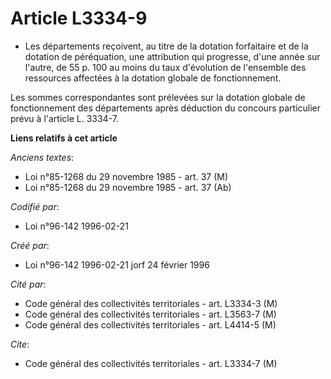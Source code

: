 # Article L3334-9

- Les départements reçoivent, au titre de la dotation forfaitaire et de la dotation de péréquation, une attribution qui
progresse, d'une année sur l'autre, de 55 p. 100 au moins du taux d'évolution de l'ensemble des ressources affectées à la
dotation globale de fonctionnement.

Les sommes correspondantes sont prélevées sur la dotation globale de fonctionnement des départements après déduction du
concours particulier prévu à l'article L. 3334-7.

**Liens relatifs à cet article**

_Anciens textes_:

  - Loi n°85-1268 du 29 novembre 1985 - art. 37 (M)
  - Loi n°85-1268 du 29 novembre 1985 - art. 37 (Ab)

_Codifié par_:

  - Loi n°96-142 1996-02-21

_Créé par_:

  - Loi n°96-142 1996-02-21 jorf 24 février 1996

_Cité par_:

  - Code général des collectivités territoriales - art. L3334-3 (M)
  - Code général des collectivités territoriales - art. L3563-7 (M)
  - Code général des collectivités territoriales - art. L4414-5 (M)

_Cite_:

  - Code général des collectivités territoriales - art. L3334-7 (M)
